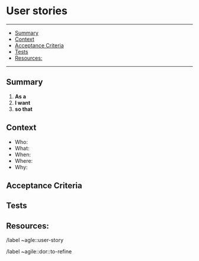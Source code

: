 <!--
SPDX-License-Identifier: AGPL-3.0-or-later
-->

# User stories
---
<!-- vim-markdown-toc GitLab -->

* [Summary](#summary)
* [Context](#context)
* [Acceptance Criteria](#acceptance-criteria)
* [Tests](#tests)
* [Resources:](#resources)

<!-- vim-markdown-toc -->
---

## Summary

<!---
A user story should typically have a summary structured this way:

1. **As a** [user concerned by the story]
1. **I want** [goal of the story]
1. **so that** [reason for the story]


The “so that” part is optional if more details are provided in the description.

This can then become “As a user managing my properties, I want notifications when adding or removing images.”

You can read about some reasons for this structure in this [nicely put article][1].
-->
1. **As a**
1. **I want**
1. **so that**


## Context
<!---
Describe the context when you want to do that.

Try to answer the following questions:
-->
- Who:
- What:
- When:
- Where:
- Why:


## Acceptance Criteria
<!---
Describe required behavior to close review cycle.
-->


## Tests
<!---
Whrite tests scenarios in gherkin:
```gherkin

Feature: Subscribers see different articles based on their subscription level

Scenario: Free subscribers see only the free articles
  Given Free Frieda has a free subscription
  When Free Frieda logs in with her valid credentials
  Then she sees a Free article

Scenario: Subscriber with a paid subscription can access both free and paid articles
  Given Paid Patty has a basic-level paid subscription
  When Paid Patty logs in with her valid credentials
  Then she sees a Free article and a Paid article
```

```gherkin
```
-->

## Resources:
<!---
* Mockups: [Here goes a URL to or the name of the mockup(s) in inVision];
* Testing URL: [Here goes a URL to the testing branch or IP];
* Staging URL: [Here goes a URL to the feature on staging];
* Data source: [where to find data];
* Tutorial: [Fancy tutorial];
-->

<!-- Actions -->
/label ~agle::user-story

/label ~agile::dor::to-refine
